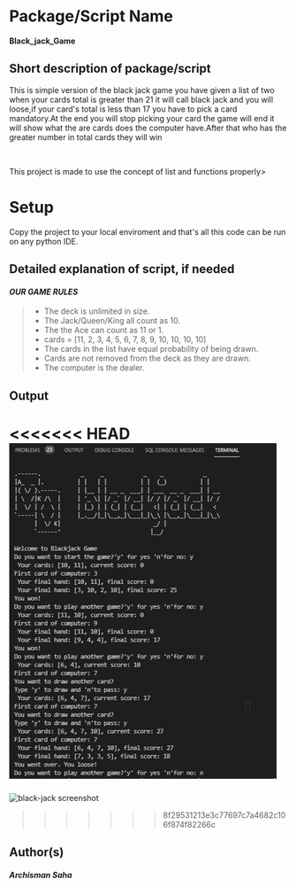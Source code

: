 # Package/Script Name
**Black_jack_Game**
## Short description of package/script

<p>This is simple version of the black jack game  you have given a list of two when your cards total is greater than 21 it will call black jack and you will loose,if your card's total is less than 17 you have to pick a card mandatory.At the end you will stop picking your card the game will end it will show what the are cards does the computer have.After that who has the greater number in total cards they will win</p> </br>

<p> This project is made to use the concept of list and functions properly></p>

# Setup
Copy the project to your local enviroment and that's all this code can be run on any python IDE.
## Detailed explanation of script, if needed

 #### _**OUR GAME RULES**_
 ><ul> 
 ><li> The deck is unlimited in size. </li>
 ><li> The Jack/Queen/King all count as 10.</li>
 ><li> The the Ace can count as 11 or 1.</li>
 ><li> cards = [11, 2, 3, 4, 5, 6, 7, 8, 9, 10, 10, 10, 10]</li>
 ><li> The cards in the list have equal probability of being drawn.</li>
 ><li> Cards are not removed from the deck as they are drawn.</li>
 ><li> The computer is the dealer.</li>
</ul>



## Output
<<<<<<< HEAD
![wow](image/screenshot.png)
=======
![black-jack screenshot](https://github.com/prathimacode-hub/Awesome_Python_Scripts/blob/454a24fe369dacdaf32353230621b134f616bd98/PyGamesScripts/Black%20Jack%20Game/image/black_jack.PNG)
>>>>>>> 8f29531213e3c77697c7a4682c106f874f82266c

## Author(s)
##### _Archisman Saha_

